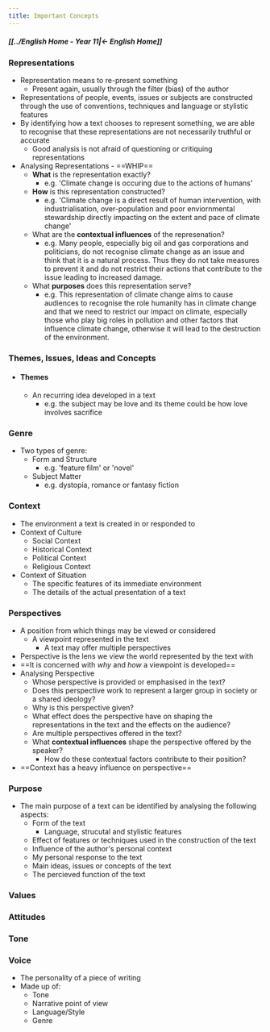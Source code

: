 ```yaml
---
title: Important Concepts
---
```


##### [[../English Home - Year 11|← English Home]]

### Representations
- Representation means to re-present something
	- Present again, usually through the filter (bias) of the author
- Representations of people, events, issues or subjects are constructed through the use of conventions, techniques and language or stylistic features
- By identifying how a text chooses to represent something, we are able to recognise that these representations are not necessarily truthful or accurate
	- Good analysis is not afraid of questioning or critiquing representations
- Analysing Representations - ==WHIP==
	- **What** is the representation exactly?
		- e.g. 'Climate change is occuring due to the actions of humans'
	- **How** is this representation constructed?
		- e.g. 'Climate change is a direct result of human intervention, with industrialisation, over-population and poor enviornmental stewardship directly impacting on the extent and pace of climate change'
	- What are the **contextual influences** of the represenation?
		- e.g. Many people, especially big oil and gas corporations and politicians, do not recognise climate change as an issue and think that it is a natural process. Thus they do not take measures to prevent it and do not restrict their actions that contribute to the issue leading to increased damage.
	- What **purposes** does this representation serve?
		- e.g. This representation of climate change aims to cause audiences to recognise the role humanity has in climate change and that we need to restrict our impact on climate, especially those who play big roles in pollution and other factors that influence climate change, otherwise it will lead to the destruction of the environment.

### Themes, Issues, Ideas and Concepts
- #### Themes
	- An recurring idea developed in a text
		- e.g. the subject may be love and its theme could be how love involves sacrifice

### Genre
- Two types of genre:
	- Form and Structure
		- e.g. 'feature film' or 'novel'
	- Subject Matter
		- e.g. dystopia, romance or fantasy fiction

### Context
- The environment a text is created in or responded to
- Context of Culture
	- Social Context
	- Historical Context
	- Political Context
	- Religious Context
- Context of Situation
	- The specific features of its immediate environment
	- The details of the actual presentation of a text

### Perspectives
- A position from which things may be viewed or considered
	- A viewpoint represented in the text
		- A text may offer multiple perspectives
- Perspective is the lens we view the world represented by the text with
- ==It is concerned with *why* and *how* a viewpoint is developed==
- Analysing Perspective
	- Whose perspective is provided or emphasised in the text?
	- Does this perspective work to represent a larger group in society or a shared ideology?
	- Why is this perspective given?
	- What effect does the perspective have on shaping the representations in the text and the effects on the audience?
	- Are multiple perspectives offered in the text?
	- What **contextual influences** shape the perspective offered by the speaker? 
		- How do these contextual factors contribute to their position?
- ==Context has a heavy influence on perspective==

### Purpose
- The main purpose of a text can be identified by analysing the following aspects:
	- Form of the text
		- Language, strucutal and stylistic features
	- Effect of features or techniques used in the construction of the text
	- Influence of the author's personal context
	- My personal response to the text
	- Main ideas, issues or concepts of the text
	- The percieved function of the text

### Values

### Attitudes

### Tone

### Voice
- The personality of a piece of writing
- Made up of:
	- Tone
	- Narrative point of view
	- Language/Style
	- Genre